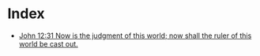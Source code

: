# Index

* [John 12:31 Now is the judgment of this world; now shall the ruler of this world be cast out.](20180731-now-is-the-judgment-of-this-world.html)
